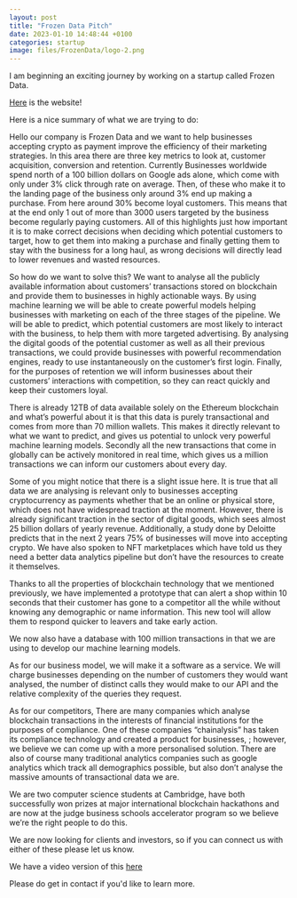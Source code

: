 ```yaml
---
layout: post
title: "Frozen Data Pitch"
date: 2023-01-10 14:48:44 +0100
categories: startup
image: files/FrozenData/logo-2.png
---
```


I am beginning an exciting journey by working on a startup called Frozen Data. 

[Here](https://www.frozendata.co.uk/) is the website!

Here is a nice summary of what we are trying to do:


Hello our company is Frozen Data and we want to help businesses accepting crypto as payment improve the efficiency of their marketing strategies. In this area there are three key metrics to look at, customer acquisition, conversion and retention. Currently Businesses worldwide spend north of a 100 billion dollars on Google ads alone, which come with only under 3% click through rate on average. Then, of these who make it to the landing page of the business only around 3% end up making a purchase. From here around 30% become loyal customers. This means that at the end only 1 out of more than 3000 users targeted by the business become regularly paying customers. All of this highlights just how important it is to make correct decisions when deciding which potential customers to target, how to get them into making a purchase and finally getting them to stay with the business for a long haul, as wrong decisions will directly lead to lower revenues and wasted resources.


So how do we want to solve this? We want to analyse all the publicly available information about customers’ transactions stored on blockchain and provide them to businesses in highly actionable ways. By using machine learning we will be able to create powerful models helping businesses with marketing on each of the three stages of the pipeline. We will be able to predict, which potential customers are most likely to interact with the business, to help them with more targeted advertising. By analysing the digital goods of the potential customer as well as all their previous transactions, we could provide businesses with powerful recommendation engines, ready to use instantaneously on the customer’s first login. Finally, for the purposes of retention we will inform businesses about their customers’ interactions with competition, so they can react quickly and keep their customers loyal.


There is already 12TB of data available solely on the Ethereum blockchain and what’s powerful about it is that this data is purely transactional and comes from more than 70 million wallets. This makes it directly relevant to what we want to predict, and gives us potential to unlock very powerful machine learning models. Secondly all the new transactions that come in globally can be actively monitored in real time, which gives us a million transactions we can inform our customers about every day.


Some of you might notice that there is a slight issue here. It is true that all data we are analysing is relevant only to businesses accepting cryptocurrency as payments whether that be an online or physical store, which does not have widespread traction at the moment. However, there is already significant traction in the sector of digital goods, which sees almost 25 billion dollars of yearly revenue. Additionally, a study done by Deloitte predicts that in the next 2 years 75% of businesses will move into accepting crypto. We have also spoken to NFT marketplaces which have told us they need a better data analytics pipeline but don’t have the resources to create it themselves.


Thanks to all the properties of blockchain technology that we mentioned previously, we have implemented a prototype that can alert a shop within 10 seconds that their customer has gone to a competitor all the while without knowing any demographic or name information. This new tool will allow them to respond quicker to leavers and take early action.


We now also have a database with 100 million transactions in that we are using to develop our machine learning models.


As for our business model, we will make it a software as a service. We will charge businesses depending on the number of customers they would want analysed, the number of distinct calls they would make to our API and the relative complexity of the queries they request.


As for our competitors, There are many companies which analyse blockchain transactions in the interests of financial institutions for the purposes of compliance. One of these companies “chainalysis” has taken its compliance technology and created a product for businesses, ; however, we believe we can come up with a more personalised solution. There are also of course many traditional analytics companies such as google analytics which track all demographics possible, but also don’t analyse the massive amounts of transactional data we are.

We are two computer science students at Cambridge, have both successfully won prizes at major international blockchain hackathons and are now at the judge business schools accelerator program so we believe we’re the right people to do this.

We are now looking for clients and investors, so if you can connect us with either of these please let us know.


We have a video version of this [here](https://www.youtube.com/watch?v=B1a1gabhK_s&ab_channel=Daniel)


Please do get in contact if you'd like to learn more. 

